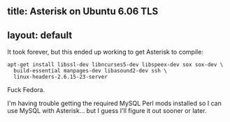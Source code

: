 title: Asterisk on Ubuntu 6.06 TLS
---
layout: default
---

It took forever, but this ended up working to get Asterisk to compile:

    apt-get install libssl-dev libncurses5-dev libspeex-dev sox sox-dev \
      build-essential manpages-dev libasound2-dev ssh \
      linux-headers-2.6.15-23-server

Fuck Fedora.

I'm having trouble getting the required MySQL Perl mods installed so I can use
MySQL with Asterisk... but I guess I'll figure it out sooner or later.
